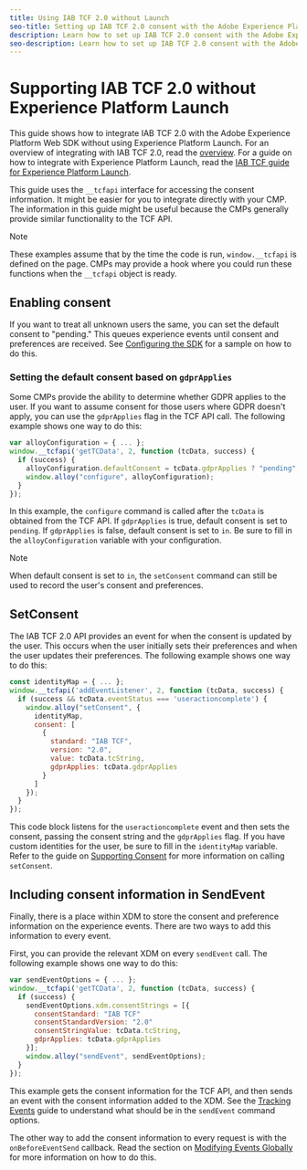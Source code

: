 ```yaml
---
title: Using IAB TCF 2.0 without Launch
seo-title: Setting up IAB TCF 2.0 consent with the Adobe Experience Platform Web SDK
description: Learn how to set up IAB TCF 2.0 consent with the Adobe Experience Platform Web SDK
seo-description: Learn how to set up IAB TCF 2.0 consent with the Adobe Experience Platform Web SDK
---
```


# Supporting IAB TCF 2.0 without Experience Platform Launch

This guide shows how to integrate IAB TCF 2.0 with the Adobe Experience Platform Web SDK without using Experience Platform Launch. For an overview of integrating with IAB TCF 2.0, read the [overview](./overview.md). For a guide on how to integrate with Experience Platform Launch, read the [IAB TCF guide for Experience Platform Launch](./with-launch.md). 

This guide uses the `__tcfapi` interface for accessing the consent information. It might be easier for you to integrate directly with your CMP. The information in this guide might be useful because the CMPs generally provide similar functionality to the TCF API.

>[!NOTE]
>
>These examples assume that by the time the code is run, `window.__tcfapi` is defined on the page. CMPs may provide a hook where you could run these functions when the `__tcfapi` object is ready.
## Enabling consent

If you want to treat all unknown users the same, you can set the default consent to "pending." This queues experience events until consent and preferences are received. See [Configuring the SDK](../../fundamentals/configuring-the-sdk.md) for a sample on how to do this.

### Setting the default consent based on `gdprApplies`

Some CMPs provide the ability to determine whether GDPR applies to the user. If you want to assume consent for those users where GDPR doesn't apply, you can use the `gdprApplies` flag in the TCF API call. The following example shows one way to do this:

```javascript
var alloyConfiguration = { ... };
window.__tcfapi('getTCData', 2, function (tcData, success) {
  if (success) {
    alloyConfiguration.defaultConsent = tcData.gdprApplies ? "pending" : "in";
    window.alloy("configure", alloyConfiguration);
  }
});
```

In this example, the `configure` command is called after the `tcData` is obtained from the TCF API. If `gdprApplies` is true, default consent is set to `pending`. If `gdprApplies` is false, default consent is set to `in`. Be sure to fill in the `alloyConfiguration` variable with your configuration.

>[!NOTE]
>
>When default consent is set to `in`, the `setConsent` command can still be used to record the user's consent and preferences.
## SetConsent

The IAB TCF 2.0 API provides an event for when the consent is updated by the user. This occurs when the user initially sets their preferences and when the user updates their preferences. The following example shows one way to do this:

```javascript
const identityMap = { ... };
window.__tcfapi('addEventListener', 2, function (tcData, success) {
  if (success && tcData.eventStatus === 'useractioncomplete') {
    window.alloy("setConsent", {
      identityMap,
      consent: [
        {
          standard: "IAB TCF",
          version: "2.0",
          value: tcData.tcString,
          gdprApplies: tcData.gdprApplies
        }
      ]
    });
  }
});
```

This code block listens for the `useractioncomplete` event and then sets the consent, passing the consent string and the `gdprApplies` flag. If you have custom identities for the user, be sure to fill in the `identityMap` variable. Refer to the guide on [Supporting Consent](../../fundamentals/supporting-consent.md) for more information on calling `setConsent`.

## Including consent information in SendEvent

Finally, there is a place within XDM to store the consent and preference information on the experience events. There are two ways to add this information to every event.

First, you can provide the relevant XDM on every `sendEvent` call. The following example shows one way to do this:

```javascript
var sendEventOptions = { ... };
window.__tcfapi('getTCData', 2, function (tcData, success) {
  if (success) {
    sendEventOptions.xdm.consentStrings = [{
      consentStandard: "IAB TCF"
      consentStandardVersion: "2.0"
      consentStringValue: tcData.tcString,
      gdprApplies: tcData.gdprApplies
    }];
    window.alloy("sendEvent", sendEventOptions);
  }
});
```

This example gets the consent information for the TCF API, and then sends an event with the consent information added to the XDM. See the [Tracking Events](../../fundamentals/tracking-events.md) guide to understand what should be in the `sendEvent` command options.

The other way to add the consent information to every request is with the `onBeforeEventSend` callback. Read the section on [Modifying Events Globally](../../fundamentals/tracking-events.md#modifying-events-globally) for more information on how to do this.